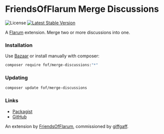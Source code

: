 # FriendsOfFlarum Merge Discussions

![License](https://img.shields.io/badge/license-MIT-blue.svg) [![Latest Stable Version](https://img.shields.io/packagist/v/fof/merge-discussions.svg)](https://packagist.org/packages/fof/merge-discussions)

A [Flarum](http://flarum.org) extension. Merge two or more discussions into one.

### Installation

Use [Bazaar](https://discuss.flarum.org/d/5151-flagrow-bazaar-the-extension-marketplace) or install manually with composer:

```sh
composer require fof/merge-discussions:"*"
```

### Updating

```sh
composer update fof/merge-discussions
```

### Links

- [Packagist](https://packagist.org/packages/fof/merge-discussions)
- [GitHub](https://github.com/FriendsOfFlarum/merge-discussions)

An extension by [FriendsOfFlarum](https://github.com/FriendsOfFlarum), commissioned by [giffgaff](https://community.giffgaff.com).
